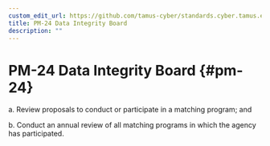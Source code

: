 ```yaml
---
custom_edit_url: https://github.com/tamus-cyber/standards.cyber.tamus.edu/tree/main/content/tamus.edu/TAMUS_profile.xml
title: PM-24 Data Integrity Board
description: ""
---
```


# PM-24 Data Integrity Board {#pm-24}

a. Review proposals to conduct or participate in a matching program; and

b. Conduct an annual review of all matching programs in which the agency has participated.

